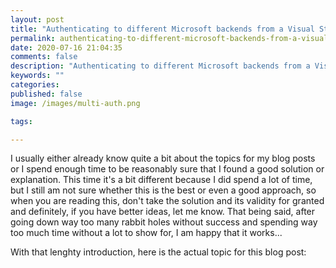 ```yaml
---
layout: post
title: "Authenticating to different Microsoft backends from a Visual Studio Code extension"
permalink: authenticating-to-different-microsoft-backends-from-a-visual-studio-code-extension
date: 2020-07-16 21:04:35
comments: false
description: "Authenticating to different Microsoft backends from a Visual Studio Code extension"
keywords: ""
categories:
published: false
image: /images/multi-auth.png

tags:

---
```


I usually either already know quite a bit about the topics for my blog posts or I spend enough time to be reasonably sure that I found a good solution or explanation. This time it's a bit different because I did spend a lot of time, but I still am not sure whether this is the best or even a good approach, so when you are reading this, don't take the solution and its validity for granted and definitely, if you have better ideas, let me know. That being said, after going down way too many rabbit holes without success and spending way too much time without a lot to show for, I am happy that it works...

With that lenghty introduction, here is the actual topic for this blog post:
